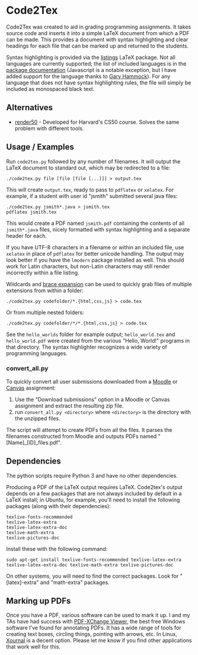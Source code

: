 # Code2Tex

Code2Tex was created to aid in grading programming assignments.  It takes
source code and inserts it into a simple LaTeX document from which a PDF can be
made.  This provides a document with syntax highlighting and clear headings for
each file that can be marked up and returned to the students.

Syntax highlighting is provided via the
[listings](https://www.ctan.org/pkg/listings) LaTeX package.  Not all languages
are currently supported; the list of included languages is in the [package
documentation](https://texdoc.org/serve/listings/0#page=13) (Javascript is a
notable exception, but I have added support for the language thanks to [Gary
Hammock](https://github.com/ghammock/LaTeX_Listings_JavaScript_ES6)).  For any
language that does not have syntax highlighting rules, the file will simply be
included as monospaced black text.

## Alternatives
  * [render50](https://cs50.readthedocs.io/render50/) - Developed for Harvard's
    CS50 course.  Solves the same problem with different tools.

## Usage / Examples

Run `code2tex.py` followed by any number of filenames.  It will output the
LaTeX document to standard out, which may be redirected to a file:

    ./code2tex.py file [file [file [...]]] > output.tex

This will create `output.tex`, ready to pass to `pdflatex` or `xelatex`.  For
example, if a student with user id "jsmith" submitted several java files:

    ./code2tex.py jsmith*.java > jsmith.tex
    pdflatex jsmith.tex

This would create a PDF named `jsmith.pdf` containing the contents of all
`jsmith*.java` files, nicely formatted with syntax highlighting and a separate
header for each.

If you have UTF-8 characters in a filename or within an included file, use
`xelatex` in place of `pdflatex` for better unicode handling.  The output may
look better if you have the `lmodern` package installed as well.  This should
work for Latin characters, but non-Latin characters may still render
incorrectly within a file listing.

Wildcards and [brace
expansion](https://www.gnu.org/software/bash/manual/html_node/Brace-Expansion.html)
can be used to quickly grab files of multiple extensions from within a folder:

    ./code2tex.py codefolder/*.{html,css,js} > code.tex

Or from multiple nested folders:

    ./code2tex.py codefolder/*/*.{html,css,js} > code.tex

See the `hello_worlds` folder for example output; `hello_world.tex` and
`hello_world.pdf` were created from the various "Hello, World!" programs in
that directory.  The syntax highlighter recognizes a wide variety of
programming languages.

### convert_all.py

To quickly convert all user submissions downloaded from a [Moodle](https://moodle.org/) or [Canvas](https://www.canvaslms.com/) assignment:
 1. Use the "Download submissions" option in a Moodle or Canvas assignment and extract the resulting zip file.
 2. run `convert_all.py <directory>` where `<directory>` is the directory with the unzipped files.

The script will attempt to create PDFs from all the files. It parses the
filenames constructed from Moodle and outputs PDFs named
"[Name]\_[ID]\_files.pdf".

## Dependencies

The python scripts require Python 3 and have no other dependencies.

Producing a PDF of the LaTeX output requires LaTeX.  Code2tex's output depends
on a few packages that are not always included by default in a LaTeX install;
in Ubuntu, for example, you'll need to install the following packages (along
with their dependencies):

    texlive-fonts-recommended
    texlive-latex-extra
    texlive-latex-extra-doc
    texlive-math-extra
    texlive-pictures-doc

Install these with the following command:

    sudo apt-get install texlive-fonts-recommended texlive-latex-extra texlive-latex-extra-doc texlive-math-extra texlive-pictures-doc

On other systems, you will need to find the correct packages.  Look for
"[latex]-extra" and "math-extra" packages.

## Marking up PDFs

Once you have a PDF, various software can be used to mark it up.  I and my TAs
have had success with [PDF-XChange
Viewer](http://www.tracker-software.com/product/pdf-xchange-viewer), the best
free Windows software I've found for annotating PDFs.  It has a wide range of
tools for creating text boxes, circling things, pointing with arrows, etc.  In
Linux, [Xournal](http://xournal.sourceforge.net/) is a decent option.  Please
let me know if you find other applications that work well for this.

